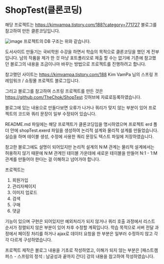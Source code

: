 # ShopTest(클론코딩)

해당 프로젝트는 https://kimvampa.tistory.com/188?category=771727 블로그를 참고하여 만든 클론코딩입니다.

![image](https://user-images.githubusercontent.com/97156127/171167858-d84f98fb-55e6-4c4b-b825-e08f0183aeb1.png)
프로젝트의 DB 구조는 위와 같습니다.


도서사이트 만들기는 국비학원 수강을 하면서 학습의 목적으로 클론코딩을 했던 게 전부입니다.
남의 작품을 제가 한 것 마냥 포트폴리오로 제출 할 수는 없기에
기존에 참고했던 블로그의 내용을 조금이나마 바꾸는 방법으로 프로젝트를 진행하려고 합니다.


참고했던 사이트는
https://kimvampa.tistory.com/188
Kim VamPa 님의 스프링 프레임워크 / 쇼핑몰 프로젝트 블로그입니다.


그리고 블로그를 참고하여 스프링 프로젝트를 만든 것은
https://github.com/TheChok/ShopTest 깃허브에 자료로등록하였습니다.


블로그에 있는 내용으로 만들다보면 오류가 나거나 쿼리가 맞지 않는 부분이 있어
프로젝트의 코드와 쿼리 문장이 일부 수정되어 있습니다.


README.md 파일에는 해당 프로젝트가 클론코딩임을 명시하였으며
프로젝트 erd 폴더 안에 shopTest.exerd 파일을 생성하여 논리적 설계와 물리적 설계를 만들었습니다.
실습을 하며 테이블 생성, 수정에 사용한 쿼리 문장도 텍스트 파일에 저장하였습니다.


참고한 블로그에도 설명이 되어있지만
논리적 설계의 N:M 관계는 물리적 설계에서는 허용하지 않기 때문에
N:M 관계인 테이블 가운데에 새로운 테이블을 만들어 N:1 - 1:M 관계를 만들어야 한다는 걸 이해하고 넘어가야 합니다.


프로젝트는

1. 회원가입
2. 관리자페이지
3. 이미지 업로드
4. 검색
5. 구매
6. 댓글


기능이 있으며 구현은 되어있지만 예외처리가 되지 않거나
쿼리 호출 과정에서 리스트 순서가 정렬되지 않은 부분이 있어
차후 수정할 계획입니다.
학습 목적으로 서버 전달 과정에서 페이징 처리를 하거나 ajax로 데이터 요청을 한 부분은 일부러 수정하지 않고 각각 다르게 구성하였습니다.


프로젝트 제작은 블로그 내용을 기초로 작성하였고, 
이해가 되지 않는 부분은 [패스트캠퍼스 - 스프링의 정석 : 남궁성과 끝까지 간다] 강의 내용을 참고하여 작성하였습니다.
